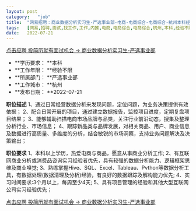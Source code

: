 ```yaml
---
layout:	post
category:	"job"
title:	"网易招聘：商业数据分析实习生-严选事业部-电商-电商综合-电商综合-杭州本科经验不限"
tags:	[网易,招聘,面试,找工作,工作,内推,电商,电商综合,电商综合,杭州,本科,经验不限]
date:	2022-07-21
---
```


[点击应聘 投简历就有面试机会 -> 商业数据分析实习生-严选事业部](http://mobile.bole.netease.com/bole/boleDetail?id=41423&employeeId=346f03c3cda5f04c&key=all)



- **学历要求： **本科
- **工作年限： **经验不限
- **所属部门： **严选事业部
- **工作城市： **杭州
- **发布日期： **2022-07-21



**职位描述**
1、通过日常经营数据分析来发现问题，定位问题，为业务决策提供有效依据；
2、配合日常开展的项目，通过建立数据报告，监控项目进度，定期复盘项目结果；
3、能够辅助扫描电商市场品牌与品类，关注行业前沿动态，搜集及整理分析行业、市场信息；
4、跟踪新品类与品牌发展，对相关商品、用户、商业信息及数据进行高质量、多维度的分析，结合敏锐的市场洞察，支持业务问题解决及决策输出；



**职位要求**
1、本科以上学历，热爱电商与商品，愿意从事商业分析工作;
2、有互联网商业分析或消费品咨询实习经验者优先，具有较强的数据分析能力、逻辑框架思维及商业嗅觉;
3、熟练掌握Hive、SQL、Excel、Tableau、Pvthon等数据分析工具，有数据处理(数据清理及分析)经验，有良好的数据跟踪及解构能力优先;
4、实习时间要求:3个月以上，每周至少4天;
5、具有项目管理的经验和其他大型互联网公司实习经验优先；



[点击应聘 投简历就有面试机会 -> 商业数据分析实习生-严选事业部](http://mobile.bole.netease.com/bole/boleDetail?id=41423&employeeId=346f03c3cda5f04c&key=all)